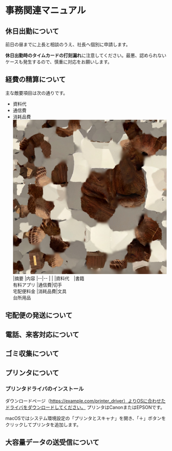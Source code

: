 # 事務関連マニュアル
## 休日出勤について
前日の昼までに上長と相談のうえ、社長へ個別に申請します。

**休日出勤時のタイムカードの打刻漏れ**に注意してください。最悪、認められないケースも発生するので、慎重に対応をお願いします。
## 経費の精算について
主な敵要項目は次の通りです。
- 資料代
- 通信費
- 消耗品費
![切手代](img/textured_0_s2h8VA0r.jpg)
|摘要 |内容
|--|--
|  |
|資料代　|書籍<br>有料アプリ
|通信費|切手<br>宅配便料金
|消耗品費|文具<br>台所用品 
## 宅配便の発送について
## 電話、来客対応について
## ゴミ収集について
## プリンタについて
### プリンタドライバのインストール
ダウンロードページ（https://example.com/printer_driver）よりOSに合わせたドライバをダウンロードしてください。
プリンタはCanonまたはEPSONです。

macOSではシステム環境設定の「プリンタとスキャナ」を開き、「＋」ボタンをクリックしてプリンタを追加します。

## 大容量データの送受信について
